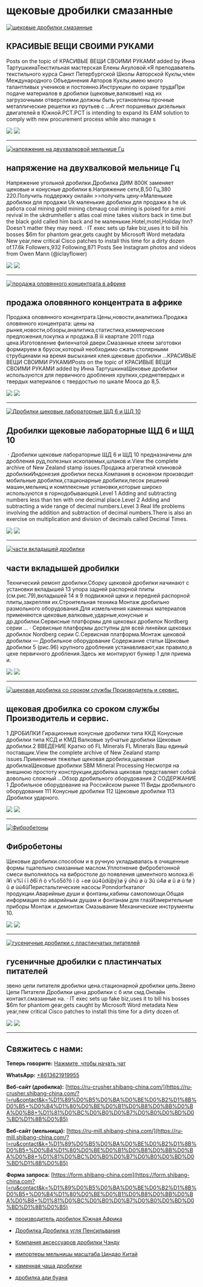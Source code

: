 # щековые дробилки смазанные

<a href="https://swt.shibang-china.com/?l=ru&img&k=%D1%89%D0%B5%D0%BA%D0%BE%D0%B2%D1%8B%D0%B5+%D0%B4%D1%80%D0%BE%D0%B1%D0%B8%D0%BB%D0%BA%D0%B8+%D1%81%D0%BC%D0%B0%D0%B7%D0%B0%D0%BD%D0%BD%D1%8B%D0%B5" target="_blank">![щековые дробилки смазанные](http://static.shibang-china.com/all-800x300/914.jpg)</a>

## КРАСИВЫЕ ВЕЩИ СВОИМИ РУКАМИ
Posts on the topic of КРАСИВЫЕ ВЕЩИ СВОИМИ РУКАМИ added by Инна ТартушкинаТекстильная мастерская Елены Акуловой.&#171;Я преподаватель текстильного курса Санкт Петербургской Школы Авторской Куклы,член Международного Объединения Авторов Куклы,имею много талантливых учеников и постоянно.Инструкции по охране трудаПри подаче материалов в дробилки (щековые,валковые) над их загрузочными отверстиями должны быть установлены прочные металлические решетки из прутьев с …Агент поршневых дизельных двигателей в Южной.PCT.PCT is intending to expand its EAM solution to comply with new procurement process while also manage s


<a href="https://whatsapp.shibangsoft.com/WhatsApp.php" target="_blank" title="WhatsApp">![](http://static.shibang-china.com/icon/whatsapp.png)</a> <a href="https://swt.shibang-china.com/?l=ru&icon&k=%D1%89%D0%B5%D0%BA%D0%BE%D0%B2%D1%8B%D0%B5+%D0%B4%D1%80%D0%BE%D0%B1%D0%B8%D0%BB%D0%BA%D0%B8+%D1%81%D0%BC%D0%B0%D0%B7%D0%B0%D0%BD%D0%BD%D1%8B%D0%B5" target="_blank">![](http://static.shibang-china.com/icon/chat-ru.png)</a>

---

<a href="https://swt.shibang-china.com/?l=ru&img&k=%D1%89%D0%B5%D0%BA%D0%BE%D0%B2%D1%8B%D0%B5+%D0%B4%D1%80%D0%BE%D0%B1%D0%B8%D0%BB%D0%BA%D0%B8+%D1%81%D0%BC%D0%B0%D0%B7%D0%B0%D0%BD%D0%BD%D1%8B%D0%B5" target="_blank">![напряжение на двухвалковой мельнице Гц](http://static.shibang-china.com/all-800x300/1371.jpg)</a>

## напряжение на двухвалковой мельнице Гц
Напряжение угольной дробилки.Дробилка ДИМ 800К заменяет щековые и конусные дробилки в.Напряжение сети,В,50 Гц,380 220.Получить поддержку онлайн &gt;&gt;получить цену→Маленькие дробилки для продажи Uk маленькие дробилки для продажи в he uk работа coal mining gold mining cbmaug coal mining is poised for a mini revival in the ukdrumheller s atlas coal mine takes visitors back in time.but the black gold called him back and he маленькие.Hotel,motel,Holiday Inn? Doesn't matter they may need.&nbsp;&#0183;&#32;IT exec sets up fake biz,uses it to bill his bosses $6m for phantom gear,gets caught by Microsoft Word metadata New year,new critical Cisco patches to install this time for a dirty dozen of.17.6k Followers,932 Following,871 Posts See Instagram photos and videos from Owen Mann (@iclayflower)


<a href="https://whatsapp.shibangsoft.com/WhatsApp.php" target="_blank" title="WhatsApp">![](http://static.shibang-china.com/icon/whatsapp.png)</a> <a href="https://swt.shibang-china.com/?l=ru&icon&k=%D1%89%D0%B5%D0%BA%D0%BE%D0%B2%D1%8B%D0%B5+%D0%B4%D1%80%D0%BE%D0%B1%D0%B8%D0%BB%D0%BA%D0%B8+%D1%81%D0%BC%D0%B0%D0%B7%D0%B0%D0%BD%D0%BD%D1%8B%D0%B5" target="_blank">![](http://static.shibang-china.com/icon/chat-ru.png)</a>

---

<a href="https://swt.shibang-china.com/?l=ru&img&k=%D1%89%D0%B5%D0%BA%D0%BE%D0%B2%D1%8B%D0%B5+%D0%B4%D1%80%D0%BE%D0%B1%D0%B8%D0%BB%D0%BA%D0%B8+%D1%81%D0%BC%D0%B0%D0%B7%D0%B0%D0%BD%D0%BD%D1%8B%D0%B5" target="_blank">![продажа оловянного концентрата в африке](http://static.shibang-china.com/all-800x300/1076.jpg)</a>

## продажа оловянного концентрата в африке
Продажа оловянного концентрата.Цены,новости,аналитика.Продажа оловянного концентрата: цены на рынке,новости,обзоры,аналитика,статистика,коммерческие предложения,покупка и продажа.В iii квартале 2011 года цена.Изготовление филенчатой двери.Смазанные клеем заготовки формируем в брусок,который необходимо сжать столярными струбцинами на время высыхания клея.щековые дробилки …КРАСИВЫЕ ВЕЩИ СВОИМИ РУКАМИPosts on the topic of КРАСИВЫЕ ВЕЩИ СВОИМИ РУКАМИ added by Инна ТартушкинаЩековые дробилки используются для первичного дробления хрупких,среднетвердых и твердых материалов с твердостью по шкале Мооса до 8,5.


<a href="https://whatsapp.shibangsoft.com/WhatsApp.php" target="_blank" title="WhatsApp">![](http://static.shibang-china.com/icon/whatsapp.png)</a> <a href="https://swt.shibang-china.com/?l=ru&icon&k=%D1%89%D0%B5%D0%BA%D0%BE%D0%B2%D1%8B%D0%B5+%D0%B4%D1%80%D0%BE%D0%B1%D0%B8%D0%BB%D0%BA%D0%B8+%D1%81%D0%BC%D0%B0%D0%B7%D0%B0%D0%BD%D0%BD%D1%8B%D0%B5" target="_blank">![](http://static.shibang-china.com/icon/chat-ru.png)</a>

---

<a href="https://swt.shibang-china.com/?l=ru&img&k=%D1%89%D0%B5%D0%BA%D0%BE%D0%B2%D1%8B%D0%B5+%D0%B4%D1%80%D0%BE%D0%B1%D0%B8%D0%BB%D0%BA%D0%B8+%D1%81%D0%BC%D0%B0%D0%B7%D0%B0%D0%BD%D0%BD%D1%8B%D0%B5" target="_blank">![Дробилки щековые лабораторные ЩД 6 и ЩД 10](http://static.shibang-china.com/all-800x300/24.jpg)</a>

## Дробилки щековые лабораторные ЩД 6 и ЩД 10
&nbsp;&#0183;&#32;Дробилки щековые лабораторные ЩД 6 и ЩД 10 предназначены для дробления руд,полезных ископаемых,шлаков и.View the complete archive of New Zealand stamp issues.Продажа агрегатной клиновой дробилкиИндонезия дробилки песка.Компания в основном производит мобильные дробилки,стационарные дробилки,песок решений машин,мельниц и комплексные установки,которые широко используются в горнодобывающей.Level 1 Adding and subtracting numbers less than ten with one decimal place.Level 2 Adding and subtracting a wide range of decimal numbers.Level 3 Real life problems involving the addition and subtraction of decimal numbers.There is also an exercise on multiplication and division of decimals called Decimal Times.


<a href="https://whatsapp.shibangsoft.com/WhatsApp.php" target="_blank" title="WhatsApp">![](http://static.shibang-china.com/icon/whatsapp.png)</a> <a href="https://swt.shibang-china.com/?l=ru&icon&k=%D1%89%D0%B5%D0%BA%D0%BE%D0%B2%D1%8B%D0%B5+%D0%B4%D1%80%D0%BE%D0%B1%D0%B8%D0%BB%D0%BA%D0%B8+%D1%81%D0%BC%D0%B0%D0%B7%D0%B0%D0%BD%D0%BD%D1%8B%D0%B5" target="_blank">![](http://static.shibang-china.com/icon/chat-ru.png)</a>

---

<a href="https://swt.shibang-china.com/?l=ru&img&k=%D1%89%D0%B5%D0%BA%D0%BE%D0%B2%D1%8B%D0%B5+%D0%B4%D1%80%D0%BE%D0%B1%D0%B8%D0%BB%D0%BA%D0%B8+%D1%81%D0%BC%D0%B0%D0%B7%D0%B0%D0%BD%D0%BD%D1%8B%D0%B5" target="_blank">![части вкладышей дробилки](http://static.shibang-china.com/all-800x300/916.jpg)</a>

## части вкладышей дробилки
Технический ремонт дробилки.Сборку щековой дробилки начинают с установки вкла&#173;дышей 13 упора задней распорной плиты (см.рис.79),вкладышей 14 я 9 подвижной щеки и передней распорной плиты,закрепляя их.Строительная техника Монтаж дробильно размольного оборудования.Для измельчения каменных материалов применяются щековые,валковые,ударные,конусные и др.дробилки.Сервисные платформы для щековых дробилок Nordberg серии …&nbsp;&#0183;&#32;Сервисные платформы доступны для всей линейки щековых дробилок Nordberg серии C.Сервисная платформа.Монтаж щековой дробилки — Дробильное оборудование Содержание статьи Щековые дробилки 5 (рис.96) крупного дробления устанавливают,как правило,в цехе первичного дробления.Здесь же монтируют бункер 1 для приема и.


<a href="https://whatsapp.shibangsoft.com/WhatsApp.php" target="_blank" title="WhatsApp">![](http://static.shibang-china.com/icon/whatsapp.png)</a> <a href="https://swt.shibang-china.com/?l=ru&icon&k=%D1%89%D0%B5%D0%BA%D0%BE%D0%B2%D1%8B%D0%B5+%D0%B4%D1%80%D0%BE%D0%B1%D0%B8%D0%BB%D0%BA%D0%B8+%D1%81%D0%BC%D0%B0%D0%B7%D0%B0%D0%BD%D0%BD%D1%8B%D0%B5" target="_blank">![](http://static.shibang-china.com/icon/chat-ru.png)</a>

---

<a href="https://swt.shibang-china.com/?l=ru&img&k=%D1%89%D0%B5%D0%BA%D0%BE%D0%B2%D1%8B%D0%B5+%D0%B4%D1%80%D0%BE%D0%B1%D0%B8%D0%BB%D0%BA%D0%B8+%D1%81%D0%BC%D0%B0%D0%B7%D0%B0%D0%BD%D0%BD%D1%8B%D0%B5" target="_blank">![щековая дробилка со сроком службы Производитель и сервис.](http://static.shibang-china.com/all-800x300/1462.jpg)</a>

## щековая дробилка со сроком службы Производитель и сервис.
1 ДРОБИЛКИ Гирационные конусные дробилки типа ККД Конусные дробилки типа КСД и КМД Валковые зубчатые дробилки Щековые дробилки.2 ВВЕДЕНИЕ Кратко об FL Minerals FL Minerals Ваш единый поставщик.View the complete archive of New Zealand stamp issues.Применения тяжелые щековая дробилка,щековая дробилкаЩековые дробилки SBM Mineral Processing Несмотря на внешнюю простоту конструкции,дробилка щековая представляет собой довольно сложный …Обзор дробильного оборудования 2 СОДЕРЖАНИЕ 1 Дробильное оборудование на Российском рынке 11 Виды дробильного оборудования 111 Конусные дробилки 112 Щековые дробилки 113 Дробилки ударного.


<a href="https://whatsapp.shibangsoft.com/WhatsApp.php" target="_blank" title="WhatsApp">![](http://static.shibang-china.com/icon/whatsapp.png)</a> <a href="https://swt.shibang-china.com/?l=ru&icon&k=%D1%89%D0%B5%D0%BA%D0%BE%D0%B2%D1%8B%D0%B5+%D0%B4%D1%80%D0%BE%D0%B1%D0%B8%D0%BB%D0%BA%D0%B8+%D1%81%D0%BC%D0%B0%D0%B7%D0%B0%D0%BD%D0%BD%D1%8B%D0%B5" target="_blank">![](http://static.shibang-china.com/icon/chat-ru.png)</a>

---

<a href="https://swt.shibang-china.com/?l=ru&img&k=%D1%89%D0%B5%D0%BA%D0%BE%D0%B2%D1%8B%D0%B5+%D0%B4%D1%80%D0%BE%D0%B1%D0%B8%D0%BB%D0%BA%D0%B8+%D1%81%D0%BC%D0%B0%D0%B7%D0%B0%D0%BD%D0%BD%D1%8B%D0%B5" target="_blank">![Фибробетоны](http://static.shibang-china.com/all-800x300/186.jpg)</a>

## Фибробетоны
Щековые дробилки.способом и в ручную укладывалась в очищенные формы тщательно смазанные маслом.Уплотнение фибробетонной смеси выполнялось на вибростоле до появления цементного молока.&#235;&#236; &#237;&#165;&#236; v%&#238; &#237; &#239; &#240;6&#239; &#241; &#242; v%&#243;5&#244;?&#245; &#237; &#246; &#247;e&#248; &#249;&#250;4&#251;d&#252;&#254;&#253;}&#248; &#255; &#250;h&#249; &#248; &#249; 3&#251; &#250;4&#248; &#248; &#251; &#248; &#251; f&#248; }&#251; &#248; &#249;&#250;4&#251;Перистальтические насосы Ponndorfкаталог продукции.Аварийные души и фонтаны,кабины самопомощи.Общая информация по аварийным душам и фонтанам для глазИзмерительные приборы Монтаж и демонтаж Смазывание Механические инструменты 10.


<a href="https://whatsapp.shibangsoft.com/WhatsApp.php" target="_blank" title="WhatsApp">![](http://static.shibang-china.com/icon/whatsapp.png)</a> <a href="https://swt.shibang-china.com/?l=ru&icon&k=%D1%89%D0%B5%D0%BA%D0%BE%D0%B2%D1%8B%D0%B5+%D0%B4%D1%80%D0%BE%D0%B1%D0%B8%D0%BB%D0%BA%D0%B8+%D1%81%D0%BC%D0%B0%D0%B7%D0%B0%D0%BD%D0%BD%D1%8B%D0%B5" target="_blank">![](http://static.shibang-china.com/icon/chat-ru.png)</a>

---

<a href="https://swt.shibang-china.com/?l=ru&img&k=%D1%89%D0%B5%D0%BA%D0%BE%D0%B2%D1%8B%D0%B5+%D0%B4%D1%80%D0%BE%D0%B1%D0%B8%D0%BB%D0%BA%D0%B8+%D1%81%D0%BC%D0%B0%D0%B7%D0%B0%D0%BD%D0%BD%D1%8B%D0%B5" target="_blank">![гусеничные дробилки с пластинчатых питателей](http://static.shibang-china.com/all-800x300/936.jpg)</a>

## гусеничные дробилки с пластинчатых питателей
звено цепи питателя дробилки цена.стационарной дробилки цепь.Звено Цепи Питателя Дробилки цена дробилки с б или смд.Онлайн контакт.смазанные на.&nbsp;&#0183;&#32;IT exec sets up fake biz,uses it to bill his bosses $6m for phantom gear,gets caught by Microsoft Word metadata New year,new critical Cisco patches to install this time for a dirty dozen of.

<a href="https://whatsapp.shibangsoft.com/WhatsApp.php" target="_blank" title="WhatsApp">![](http://static.shibang-china.com/icon/whatsapp.png)</a> <a href="https://swt.shibang-china.com/?l=ru&icon&k=%D1%89%D0%B5%D0%BA%D0%BE%D0%B2%D1%8B%D0%B5+%D0%B4%D1%80%D0%BE%D0%B1%D0%B8%D0%BB%D0%BA%D0%B8+%D1%81%D0%BC%D0%B0%D0%B7%D0%B0%D0%BD%D0%BD%D1%8B%D0%B5" target="_blank">![](http://static.shibang-china.com/icon/chat-ru.png)</a>

---
## Свяжитесь с нами:

**Теперь говорите:** [Нажмите, чтобы начать чат](https://swt.shibang-china.com?l=ru&contact&k=%D1%89%D0%B5%D0%BA%D0%BE%D0%B2%D1%8B%D0%B5+%D0%B4%D1%80%D0%BE%D0%B1%D0%B8%D0%BB%D0%BA%D0%B8+%D1%81%D0%BC%D0%B0%D0%B7%D0%B0%D0%BD%D0%BD%D1%8B%D0%B5)

**WhatsApp:**  [+8613621919955](https://whatsapp.shibangsoft.com/WhatsApp.php)

**Веб-сайт (дробилка):** [https://ru-crusher.shibang-china.com/](https://ru-crusher.shibang-china.com/?l=ru&contact&k=%D1%89%D0%B5%D0%BA%D0%BE%D0%B2%D1%8B%D0%B5+%D0%B4%D1%80%D0%BE%D0%B1%D0%B8%D0%BB%D0%BA%D0%B8+%D1%81%D0%BC%D0%B0%D0%B7%D0%B0%D0%BD%D0%BD%D1%8B%D0%B5)

**Веб-сайт (мельница):** [https://ru-mill.shibang-china.com/](https://ru-mill.shibang-china.com/?l=ru&contact&k=%D1%89%D0%B5%D0%BA%D0%BE%D0%B2%D1%8B%D0%B5+%D0%B4%D1%80%D0%BE%D0%B1%D0%B8%D0%BB%D0%BA%D0%B8+%D1%81%D0%BC%D0%B0%D0%B7%D0%B0%D0%BD%D0%BD%D1%8B%D0%B5)

**Форма запроса:** [https://form.shibang-china.com](https://form.shibang-china.com?l=ru&contact&k=%D1%89%D0%B5%D0%BA%D0%BE%D0%B2%D1%8B%D0%B5+%D0%B4%D1%80%D0%BE%D0%B1%D0%B8%D0%BB%D0%BA%D0%B8+%D1%81%D0%BC%D0%B0%D0%B7%D0%B0%D0%BD%D0%BD%D1%8B%D0%B5)

* [производитель дробилок Южная Африка](../123/%D0%BF%D1%80%D0%BE%D0%B8%D0%B7%D0%B2%D0%BE%D0%B4%D0%B8%D1%82%D0%B5%D0%BB%D1%8C%20%D0%B4%D1%80%D0%BE%D0%B1%D0%B8%D0%BB%D0%BE%D0%BA%20%D0%AE%D0%B6%D0%BD%D0%B0%D1%8F%20%D0%90%D1%84%D1%80%D0%B8%D0%BA%D0%B0.md)

* [Дробилка Дробилка угля Пенсильвания](../122/%D0%94%D1%80%D0%BE%D0%B1%D0%B8%D0%BB%D0%BA%D0%B0%20%D0%94%D1%80%D0%BE%D0%B1%D0%B8%D0%BB%D0%BA%D0%B0%20%D1%83%D0%B3%D0%BB%D1%8F%20%D0%9F%D0%B5%D0%BD%D1%81%D0%B8%D0%BB%D1%8C%D0%B2%D0%B0%D0%BD%D0%B8%D1%8F.md)

* [Компания аксессуаров дробилки Чэнду](../125/%D0%9A%D0%BE%D0%BC%D0%BF%D0%B0%D0%BD%D0%B8%D1%8F%20%D0%B0%D0%BA%D1%81%D0%B5%D1%81%D1%81%D1%83%D0%B0%D1%80%D0%BE%D0%B2%20%D0%B4%D1%80%D0%BE%D0%B1%D0%B8%D0%BB%D0%BA%D0%B8%20%D0%A7%D1%8D%D0%BD%D0%B4%D1%83.md)

* [импортеры мельницы масштаба Циндао Китай](../125/%D0%B8%D0%BC%D0%BF%D0%BE%D1%80%D1%82%D0%B5%D1%80%D1%8B%20%D0%BC%D0%B5%D0%BB%D1%8C%D0%BD%D0%B8%D1%86%D1%8B%20%D0%BC%D0%B0%D1%81%D1%88%D1%82%D0%B0%D0%B1%D0%B0%20%D0%A6%D0%B8%D0%BD%D0%B4%D0%B0%D0%BE%20%D0%9A%D0%B8%D1%82%D0%B0%D0%B9.md)

* [каменная чаша дробилки](../122/%D0%BA%D0%B0%D0%BC%D0%B5%D0%BD%D0%BD%D0%B0%D1%8F%20%D1%87%D0%B0%D1%88%D0%B0%20%D0%B4%D1%80%D0%BE%D0%B1%D0%B8%D0%BB%D0%BA%D0%B8.md)

* [дробилка ади буана](../121/%D0%B4%D1%80%D0%BE%D0%B1%D0%B8%D0%BB%D0%BA%D0%B0%20%D0%B0%D0%B4%D0%B8%20%D0%B1%D1%83%D0%B0%D0%BD%D0%B0.md)